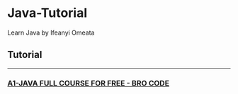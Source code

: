 # Java-Tutorial

Learn Java by Ifeanyi Omeata

## Tutorial

---

### [A1-JAVA FULL COURSE FOR FREE - BRO CODE](/courses/A1.md)
